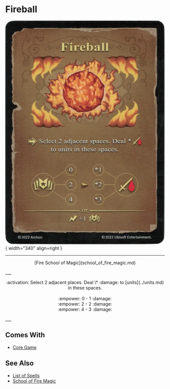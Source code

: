 # Fireball

![Fireball](../assets/spells-fireball.webp){ width="340" align=right }

___
<p style="text-align: center;" markdown>[Fire School of Magic](school_of_fire_magic.md)</p>
___
<p style="text-align: center;" markdown>:activation: Select 2 adjacent places. Deal \* :damage: to [units](../units.md) in these spaces.<br><br>:empower: 0 - 1 :damage:<br>:empower: 2 - 2 :damage:<br>:empower: 4 - 3 :damage:</p>
___


## Comes With

- [Core Game](../content.md)


## See Also

- [List of Spells](../spells.md)
- [School of Fire Magic](school_of_fire_magic.md)
